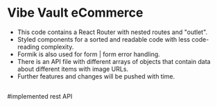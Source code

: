 # Vibe Vault eCommerce
- This code contains a React Router with nested routes and "outlet".
- Styled components for a sorted and readable code with less code-reading complexity.
-  Formik is also used for form | form error handling.
-  There is an API file with different arrays of objects that contain data about different items with image URLs.
- Further features and changes will be pushed with time.
##
#implemented rest API
